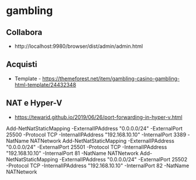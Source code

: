 # gambling

## Collabora

- http://localhost:9980/browser/dist/admin/admin.html

## Acquisti

- Template - <https://themeforest.net/item/gambling-casino-gambling-html-template/24432348>

## NAT e Hyper-V

- https://tewarid.github.io/2019/06/26/port-forwarding-in-hyper-v.html
  
Add-NetNatStaticMapping -ExternalIPAddress "0.0.0.0/24" -ExternalPort 25500 -Protocol TCP -InternalIPAddress "192.168.10.10" -InternalPort 3389 -NatName NATNetwork
Add-NetNatStaticMapping -ExternalIPAddress "0.0.0.0/24" -ExternalPort 25501 -Protocol TCP -InternalIPAddress "192.168.10.10" -InternalPort 81 -NatName NATNetwork
Add-NetNatStaticMapping -ExternalIPAddress "0.0.0.0/24" -ExternalPort 25502 -Protocol TCP -InternalIPAddress "192.168.10.10" -InternalPort 82 -NatName NATNetwork
